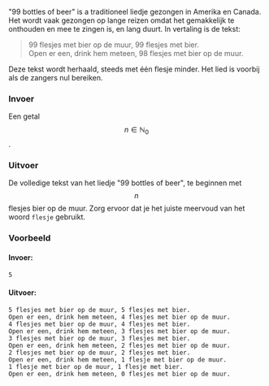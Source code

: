 "99 bottles of beer" is a traditioneel liedje gezongen in Amerika en Canada. Het 
wordt vaak gezongen op lange reizen omdat het gemakkelijk te onthouden en mee te
zingen is, en lang duurt. In vertaling is de tekst: 

> 99 flesjes met bier op de muur, 99 flesjes met bier.  
> Open er een, drink hem meteen, 98 flesjes met bier op de muur.

Deze tekst wordt herhaald, steeds met één flesje minder. Het lied is voorbij als
de zangers nul bereiken. 

### Invoer

Een getal $$n \in \mathbb{N}_0$$.

### Uitvoer

De volledige tekst van het liedje "99 bottles of beer", te beginnen met $$n$$ flesjes bier op de muur. Zorg ervoor dat je het juiste meervoud van het woord `flesje` gebruikt.

### Voorbeeld

#### Invoer:

```
5
```

#### Uitvoer:

```
5 flesjes met bier op de muur, 5 flesjes met bier.
Open er een, drink hem meteen, 4 flesjes met bier op de muur.
4 flesjes met bier op de muur, 4 flesjes met bier.
Open er een, drink hem meteen, 3 flesjes met bier op de muur.
3 flesjes met bier op de muur, 3 flesjes met bier.
Open er een, drink hem meteen, 2 flesjes met bier op de muur.
2 flesjes met bier op de muur, 2 flesjes met bier.
Open er een, drink hem meteen, 1 flesje met bier op de muur.
1 flesje met bier op de muur, 1 flesje met bier.
Open er een, drink hem meteen, 0 flesjes met bier op de muur.
```
